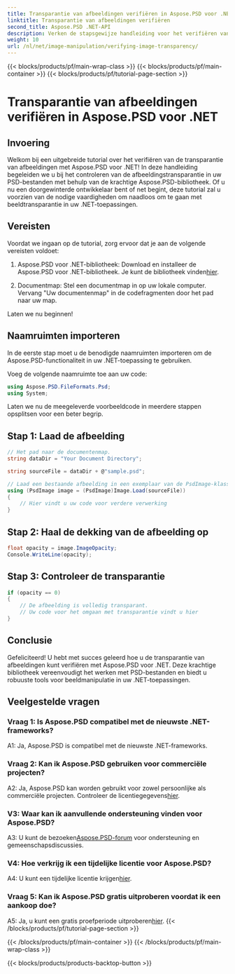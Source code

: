 ```yaml
---
title: Transparantie van afbeeldingen verifiëren in Aspose.PSD voor .NET
linktitle: Transparantie van afbeeldingen verifiëren
second_title: Aspose.PSD .NET-API
description: Verken de stapsgewijze handleiding voor het verifiëren van de transparantie van afbeeldingen in Aspose.PSD voor .NET.
weight: 10
url: /nl/net/image-manipulation/verifying-image-transparency/
---
```


{{< blocks/products/pf/main-wrap-class >}}
{{< blocks/products/pf/main-container >}}
{{< blocks/products/pf/tutorial-page-section >}}

# Transparantie van afbeeldingen verifiëren in Aspose.PSD voor .NET

## Invoering

Welkom bij een uitgebreide tutorial over het verifiëren van de transparantie van afbeeldingen met Aspose.PSD voor .NET! In deze handleiding begeleiden we u bij het controleren van de afbeeldingstransparantie in uw PSD-bestanden met behulp van de krachtige Aspose.PSD-bibliotheek. Of u nu een doorgewinterde ontwikkelaar bent of net begint, deze tutorial zal u voorzien van de nodige vaardigheden om naadloos om te gaan met beeldtransparantie in uw .NET-toepassingen.

## Vereisten

Voordat we ingaan op de tutorial, zorg ervoor dat je aan de volgende vereisten voldoet:

1.  Aspose.PSD voor .NET-bibliotheek: Download en installeer de Aspose.PSD voor .NET-bibliotheek. Je kunt de bibliotheek vinden[hier](https://releases.aspose.com/psd/net/).

2. Documentmap: Stel een documentmap in op uw lokale computer. Vervang "Uw documentenmap" in de codefragmenten door het pad naar uw map.

Laten we nu beginnen!

## Naamruimten importeren

In de eerste stap moet u de benodigde naamruimten importeren om de Aspose.PSD-functionaliteit in uw .NET-toepassing te gebruiken.

Voeg de volgende naamruimte toe aan uw code:

```csharp
using Aspose.PSD.FileFormats.Psd;
using System;
```

Laten we nu de meegeleverde voorbeeldcode in meerdere stappen opsplitsen voor een beter begrip.

## Stap 1: Laad de afbeelding

```csharp
// Het pad naar de documentenmap.
string dataDir = "Your Document Directory";

string sourceFile = dataDir + @"sample.psd";

// Laad een bestaande afbeelding in een exemplaar van de PsdImage-klasse
using (PsdImage image = (PsdImage)Image.Load(sourceFile))
{
    // Hier vindt u uw code voor verdere verwerking
}
```

## Stap 2: Haal de dekking van de afbeelding op

```csharp
float opacity = image.ImageOpacity;
Console.WriteLine(opacity);
```

## Stap 3: Controleer de transparantie

```csharp
if (opacity == 0)
{
    // De afbeelding is volledig transparant.
    // Uw code voor het omgaan met transparantie vindt u hier
}
```

## Conclusie

Gefeliciteerd! U hebt met succes geleerd hoe u de transparantie van afbeeldingen kunt verifiëren met Aspose.PSD voor .NET. Deze krachtige bibliotheek vereenvoudigt het werken met PSD-bestanden en biedt u robuuste tools voor beeldmanipulatie in uw .NET-toepassingen.

## Veelgestelde vragen

### Vraag 1: Is Aspose.PSD compatibel met de nieuwste .NET-frameworks?

A1: Ja, Aspose.PSD is compatibel met de nieuwste .NET-frameworks.

### Vraag 2: Kan ik Aspose.PSD gebruiken voor commerciële projecten?

 A2: Ja, Aspose.PSD kan worden gebruikt voor zowel persoonlijke als commerciële projecten. Controleer de licentiegegevens[hier](https://purchase.aspose.com/buy).

### V3: Waar kan ik aanvullende ondersteuning vinden voor Aspose.PSD?

 A3: U kunt de bezoeken[Aspose.PSD-forum](https://forum.aspose.com/c/psd/34) voor ondersteuning en gemeenschapsdiscussies.

### V4: Hoe verkrijg ik een tijdelijke licentie voor Aspose.PSD?

 A4: U kunt een tijdelijke licentie krijgen[hier](https://purchase.aspose.com/temporary-license/).

### Vraag 5: Kan ik Aspose.PSD gratis uitproberen voordat ik een aankoop doe?

A5: Ja, u kunt een gratis proefperiode uitproberen[hier](https://releases.aspose.com/).
{{< /blocks/products/pf/tutorial-page-section >}}

{{< /blocks/products/pf/main-container >}}
{{< /blocks/products/pf/main-wrap-class >}}

{{< blocks/products/products-backtop-button >}}
